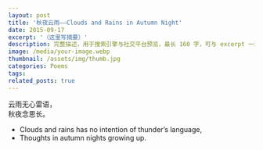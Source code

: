 ```yaml
---
layout: post
title: '秋夜云雨——Clouds and Rains in Autumn Night'
date: 2015-09-17
excerpt: '（这里写摘要）'
description: 完整描述，用于搜索引擎与社交平台预览，最长 160 字，可与 excerpt 一致
image: /media/your-image.webp
thumbnail: /assets/img/thumb.jpg
categories: Poems
tags: 
related_posts: true
---
```


云雨无心雷语，  
秋夜念思长。

- Clouds and rains has no intention of thunder’s language,
- Thoughts in autumn nights growing up.